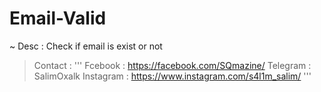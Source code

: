 # Email-Valid
~ Desc : Check if email is exist or not


> Contact : 
   '''
   Fcebook : https://facebook.com/SQmazine/
   Telegram : SalimOxalk
   Instagram : https://www.instagram.com/s4l1m_salim/
   '''
